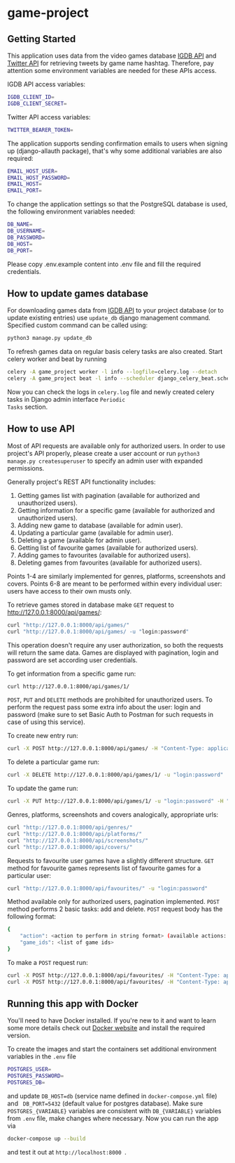 # game-project

Getting Started
-------------------------

This application uses data from the video games database [IGDB API](https://api.igdb.com/)
and [Twitter API](https://dev.twitter.com/rest/public) for retrieving tweets by game name hashtag. Therefore, pay
attention some environment variables are needed for these APIs access.

IGDB API access variables:

```sh
IGDB_CLIENT_ID=
IGDB_CLIENT_SECRET=
```

Twitter API access variables:

```sh
TWITTER_BEARER_TOKEN=
```

The application supports sending confirmation emails to users when signing up (django-allauth package), that's why some
additional variables are also required:

```sh
EMAIL_HOST_USER=
EMAIL_HOST_PASSWORD=
EMAIL_HOST=
EMAIL_PORT=
```

To change the application settings so that the PostgreSQL database is used, the following environment variables needed:

```sh
DB_NAME=
DB_USERNAME=
DB_PASSWORD=
DB_HOST=
DB_PORT=
```

Please copy .env.example content into .env file and fill the required credentials.

How to update games database
-------------------------
For downloading games data from [IGDB API](https://api.igdb.com/) to your project database (or to update existing
entries) use <code>update_db</code> django management command. Specified custom command can be called using:

```sh
python3 manage.py update_db
```

To refresh games data on regular basis celery tasks are also created. Start celery worker and beat by running

```sh
celery -A game_project worker -l info --logfile=celery.log --detach
celery -A game_project beat -l info --scheduler django_celery_beat.schedulers:DatabaseScheduler
```

Now you can check the logs in <code>celery.log</code> file and newly created celery tasks in Django admin
interface <code>Periodic Tasks</code>
section.

How to use API
-------------------------

Most of API requests are available only for authorized users. In order to use project's API properly, please create a
user account or run <code>python3 manage.py createsuperuser</code> to specify an admin user with expanded permissions.

Generally project's REST API functionality includes:

1. Getting games list with pagination (available for authorized and unauthorized users).
2. Getting information for a specific game (available for authorized and unauthorized users).
3. Adding new game to database (available for admin user).
4. Updating a particular game (available for admin user).
5. Deleting a game (available for admin user).
6. Getting list of favourite games (available for authorized users).
7. Adding games to favourites (available for authorized users).
8. Deleting games from favourites (available for authorized users).

Points 1-4 are similarly implemented for genres, platforms, screenshots and covers. Points 6-8 are meant to be performed
within every individual user: users have access to their own musts only.

To retrieve games stored in database make <code>GET</code> request to http://127.0.0.1:8000/api/games/:

```sh
curl "http://127.0.0.1:8000/api/games/"
curl "http://127.0.0.1:8000/api/games/ -u "login:password"
```

This operation doesn't require any user authorization, so both the requests will return the same data. Games are
displayed with pagination, login and password are set according user credentials.

To get information from a specific game run:

```sh
curl http://127.0.0.1:8000/api/games/1/
```

<code>POST</code>, <code>PUT</code> and <code>DELETE</code> methods are prohibited for unauthorized users. To perform
the request pass some extra info about the user: login and password (make sure to set Basic Auth to Postman for such
requests in case of using this service).

To create new entry run:

```sh
curl -X POST http://127.0.0.1:8000/api/games/ -H "Content-Type: application/json" -u "login:password" -d '{"id": 1, "name": "Test Game"}'
```

To delete a particular game run:

```sh
curl -X DELETE http://127.0.0.1:8000/api/games/1/ -u "login:password"
```

To update the game run:

```sh
curl -X PUT http://127.0.0.1:8000/api/games/1/ -u "login:password" -H "Content-Type: application/json" -d '{"id": 1, "name": "Test Game New"}'
```

Genres, platforms, screenshots and covers analogically, appropriate urls:

```sh
curl "http://127.0.0.1:8000/api/genres/"
curl "http://127.0.0.1:8000/api/platforms/"
curl "http://127.0.0.1:8000/api/screenshots/"
curl "http://127.0.0.1:8000/api/covers/"
```

Requests to favourite user games have a slightly different structure. <code>GET</code> method for favourite games
represents list of favourite games for a particular user:

```sh
curl "http://127.0.0.1:8000/api/favourites/" -u "login:password"
```

Method available only for authorized users, pagination implemented. <code>POST</code> method performs 2 basic tasks: add
and delete.
<code>POST</code> request body has the following format:

```sh
{
    "action": <action to perform in string format> (available actions: "add", "delete")
    "game_ids": <list of game ids>
}
```

To make a <code>POST</code> request run:

```sh
curl -X POST http://127.0.0.1:8000/api/favourites/ -H "Content-Type: application/json" -u "login:password" -d '{"action": "add", "game_ids": [1,2]}'
curl -X POST http://127.0.0.1:8000/api/favourites/ -H "Content-Type: application/json" -u "login:password" -d '{"action": "delete", "game_ids": [1,2]}'
```

Running this app with Docker
-------------------------

You'll need to have Docker installed. If you're new to it and want to learn some more details check
out [Docker website](https://docs.docker.com/get-docker/) and install the required version.

To create the images and start the containers set additional environment variables in the <code>.env</code> file

```sh
POSTGRES_USER=
POSTGRES_PASSWORD=
POSTGRES_DB=
```

and update <code>DB_HOST=db</code> (service name defined in <code>docker-compose.yml</code> file) and <code>
DB_PORT=5432</code> (default value for postgres database). Make sure <code>POSTGRES_{VARIABLE}</code> variables are
consistent with <code>DB_{VARIABLE}</code> variables from <code>.env</code> file, make changes where necessary. Now you
can run the app via

```sh
docker-compose up --build
```

and test it out at <code>http://localhost:8000 </code>. 